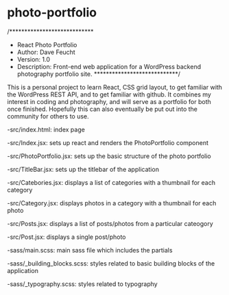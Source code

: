 # photo-portfolio

/****************************
*  React Photo Portfolio
*  Author: Dave Feucht
*  Version: 1.0
*  Description: Front-end web application for a WordPress backend photography portfolio site. 
****************************/

This is a personal project to learn React, CSS grid layout, to get familiar with the 
WordPress REST API, and to get familiar with github. It combines my interest in coding 
and photography, and will serve as a portfolio for both once finished. Hopefully this can 
also eventually be put out into the community for others to use. 

-src/index.html: index page

-src/Index.jsx: sets up react and renders the PhotoPortfolio component

-src/PhotoPortfolio.jsx: sets up the basic structure of the photo portfolio

-src/TitleBar.jsx: sets up the titlebar of the application

-src/Catebories.jsx: displays a list of categories with a thumbnail for each category

-src/Category.jsx: displays photos in a category with a thumbnail for each photo

-src/Posts.jsx: displays a list of posts/photos from a particular cateogory

-src/Post.jsx: displays a single post/photo

-sass/main.scss: main sass file which includes the partials

-sass/_building_blocks.scss: styles related to basic building blocks of the application

-sass/_typography.scss: styles related to typography
